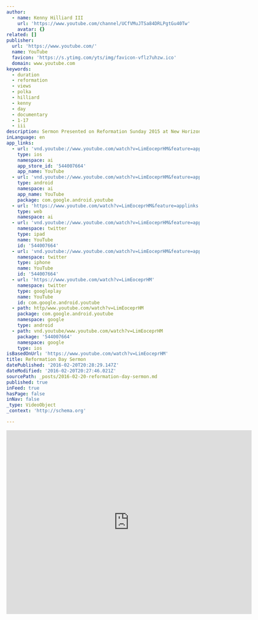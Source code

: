 ```yaml
---
author:
  - name: Kenny Hilliard III
    url: 'https://www.youtube.com/channel/UCfVMuJTSa84DRLPgtGu40Tw'
    avatar: {}
related: []
publisher:
  url: 'https://www.youtube.com/'
  name: YouTube
  favicon: 'https://s.ytimg.com/yts/img/favicon-vflz7uhzw.ico'
  domain: www.youtube.com
keywords:
  - duration
  - reformation
  - views
  - polka
  - hilliard
  - kenny
  - day
  - documentary
  - 1-17
  - iii
description: Sermon Presented on Reformation Sunday 2015 at New Horizon Baptist Fellowship.
inLanguage: en
app_links:
  - url: 'vnd.youtube://www.youtube.com/watch?v=LimEoceprHM&feature=applinks'
    type: ios
    namespace: ai
    app_store_id: '544007664'
    app_name: YouTube
  - url: 'vnd.youtube://www.youtube.com/watch?v=LimEoceprHM&feature=applinks'
    type: android
    namespace: ai
    app_name: YouTube
    package: com.google.android.youtube
  - url: 'https://www.youtube.com/watch?v=LimEoceprHM&feature=applinks'
    type: web
    namespace: ai
  - url: 'vnd.youtube://www.youtube.com/watch?v=LimEoceprHM&feature=applinks'
    namespace: twitter
    type: ipad
    name: YouTube
    id: '544007664'
  - url: 'vnd.youtube://www.youtube.com/watch?v=LimEoceprHM&feature=applinks'
    namespace: twitter
    type: iphone
    name: YouTube
    id: '544007664'
  - url: 'https://www.youtube.com/watch?v=LimEoceprHM'
    namespace: twitter
    type: googleplay
    name: YouTube
    id: com.google.android.youtube
  - path: http/www.youtube.com/watch?v=LimEoceprHM
    package: com.google.android.youtube
    namespace: google
    type: android
  - path: vnd.youtube/www.youtube.com/watch?v=LimEoceprHM
    package: '544007664'
    namespace: google
    type: ios
isBasedOnUrl: 'https://www.youtube.com/watch?v=LimEoceprHM'
title: Reformation Day Sermon
datePublished: '2016-02-20T20:28:29.147Z'
dateModified: '2016-02-20T20:27:46.021Z'
sourcePath: _posts/2016-02-20-reformation-day-sermon.md
published: true
inFeed: true
hasPage: false
inNav: false
_type: VideoObject
_context: 'http://schema.org'

---
```

<iframe src="https://cdn.embedly.com/widgets/media.html?src=https%3A%2F%2Fwww.youtube.com%2Fembed%2FLimEoceprHM%3Ffeature%3Doembed&amp;url=https%3A%2F%2Fwww.youtube.com%2Fwatch%3Fv%3DLimEoceprHM&amp;image=https%3A%2F%2Fi.ytimg.com%2Fvi%2FLimEoceprHM%2Fhqdefault.jpg&amp;key=b7d04c9b404c499eba89ee7072e1c4f7&amp;type=text%2Fhtml&amp;schema=youtube" width="640" height="480" scrolling="no" frameborder="0" allowfullscreen="allowfullscreen" style=""></iframe>